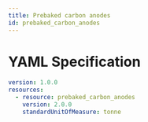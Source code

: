 ```yaml
---
title: Prebaked carbon anodes
id: prebaked_carbon_anodes
---
```




# YAML Specification

```yaml
version: 1.0.0
resources:
  - resource: prebaked_carbon_anodes
    version: 2.0.0
    standardUnitOfMeasure: tonne
```



